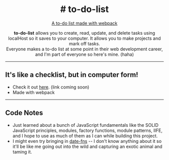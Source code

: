 <h1 align="center">
# to-do-list
  </h1>


<p align="center">
  <a href="#">
A to-do list made with webpack
  </a>
</p>

<p align="center">
  <strong>to-do-list</strong> allows you to create, read, update, and delete tasks using localHost so it saves to your computer. It allows you to make projects and mark off tasks.
  <br>
  Everyone makes a to-do list at some point in their web development career, and I'm part of everyone so here's mine. (haha)
</p>

<div align="center">
</div>

<hr>

## It's like a checklist, but in computer form!

- Check it out [here](#). (link coming soon)
- Made with webpack

<hr>

## Code Notes

- Just learned about a bunch of JavaScript fundamentals like the SOLID JavaScript principles, modules, factory functions, module patterns, IIFE, and I hope to use as much of them as I can while building this project.
- I might even try bringing in [date-fns](https://date-fns.org/) -- I don't know anything about it so it'll be like me going out into the wild and capturing an exotic animal and taming it.
